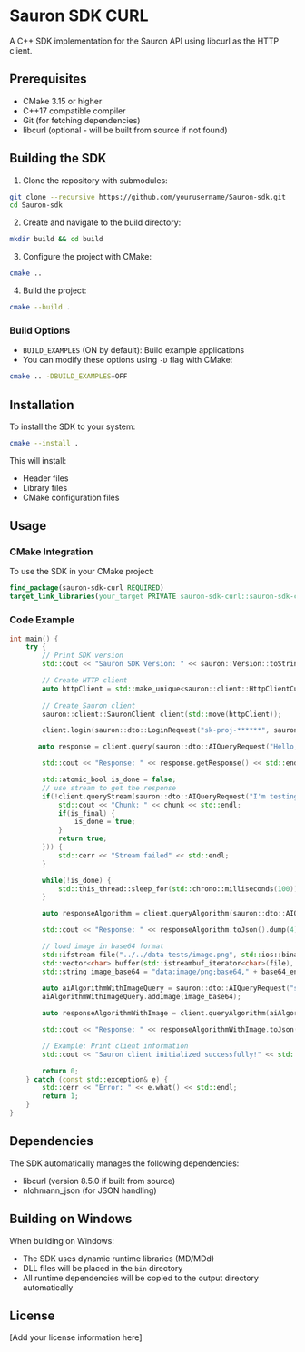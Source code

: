 # Sauron SDK CURL

A C++ SDK implementation for the Sauron API using libcurl as the HTTP client.

## Prerequisites

- CMake 3.15 or higher
- C++17 compatible compiler
- Git (for fetching dependencies)
- libcurl (optional - will be built from source if not found)

## Building the SDK

1. Clone the repository with submodules:
```bash
git clone --recursive https://github.com/yourusername/Sauron-sdk.git
cd Sauron-sdk
```

2. Create and navigate to the build directory:
```bash
mkdir build && cd build
```

3. Configure the project with CMake:
```bash
cmake ..
```

4. Build the project:
```bash
cmake --build .
```

### Build Options

- `BUILD_EXAMPLES` (ON by default): Build example applications
- You can modify these options using `-D` flag with CMake:
```bash
cmake .. -DBUILD_EXAMPLES=OFF
```

## Installation

To install the SDK to your system:

```bash
cmake --install .
```

This will install:
- Header files
- Library files
- CMake configuration files

## Usage

### CMake Integration

To use the SDK in your CMake project:

```cmake
find_package(sauron-sdk-curl REQUIRED)
target_link_libraries(your_target PRIVATE sauron-sdk-curl::sauron-sdk-curl)
```

### Code Example

```cpp
int main() {
    try {
        // Print SDK version
        std::cout << "Sauron SDK Version: " << sauron::Version::toString() << std::endl;

        // Create HTTP client
        auto httpClient = std::make_unique<sauron::client::HttpClientCurl>("localhost:3000");
        
        // Create Sauron client
        sauron::client::SauronClient client(std::move(httpClient));

        client.login(sauron::dto::LoginRequest("sk-proj-******", sauron::dto::AIProvider::OPENAI));

       auto response = client.query(sauron::dto::AIQueryRequest("Hello, how are you?", sauron::dto::AIProvider::OPENAI, "gpt-4o-mini"));

        std::cout << "Response: " << response.getResponse() << std::endl;

        std::atomic_bool is_done = false;
        // use stream to get the response
        if(!client.queryStream(sauron::dto::AIQueryRequest("I'm testing your stream api, could you provide me a long enough anwser to test the stream?", sauron::dto::AIProvider::OPENAI, "gpt-4o-mini"), [&is_done](const std::string& chunk, bool is_final) {
            std::cout << "Chunk: " << chunk << std::endl;
            if(is_final) {
                is_done = true;
            }
            return true;
        })) {
            std::cerr << "Stream failed" << std::endl;
        }

        while(!is_done) {
            std::this_thread::sleep_for(std::chrono::milliseconds(100));
        }

        auto responseAlgorithm = client.queryAlgorithm(sauron::dto::AIQueryRequest("solve the k-neirest element problem in java", sauron::dto::AIProvider::OPENAI, "gpt-4o-mini"));

        std::cout << "Response: " << responseAlgorithm.toJson().dump(4) << std::endl;

        // load image in base64 format
        std::ifstream file("../../data-tests/image.png", std::ios::binary);
        std::vector<char> buffer(std::istreambuf_iterator<char>(file), {});
        std::string image_base64 = "data:image/png;base64," + base64_encode(buffer);
        
        auto aiAlgorithmWithImageQuery = sauron::dto::AIQueryRequest("solve it in java", sauron::dto::AIProvider::OPENAI, "gpt-4o-mini");
        aiAlgorithmWithImageQuery.addImage(image_base64);

        auto responseAlgorithmWithImage = client.queryAlgorithm(aiAlgorithmWithImageQuery);

        std::cout << "Response: " << responseAlgorithmWithImage.toJson().dump(4) << std::endl;

        // Example: Print client information
        std::cout << "Sauron client initialized successfully!" << std::endl;

        return 0;
    } catch (const std::exception& e) {
        std::cerr << "Error: " << e.what() << std::endl;
        return 1;
    }
}  
```

## Dependencies

The SDK automatically manages the following dependencies:
- libcurl (version 8.5.0 if built from source)
- nlohmann_json (for JSON handling)

## Building on Windows

When building on Windows:
- The SDK uses dynamic runtime libraries (MD/MDd)
- DLL files will be placed in the `bin` directory
- All runtime dependencies will be copied to the output directory automatically

## License

[Add your license information here]
